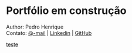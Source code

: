 # Portfólio em construção

Author: Pedro Henrique<br>
Contato: [@-mail](mailto:dev.pedro.rjas@gmail.com) | [Linkedin](https://www.linkedin.com/in/pedro-henrique-rjas/) | [GitHub](https://github.com/dev-pedro)

[teste](./teste.md)

